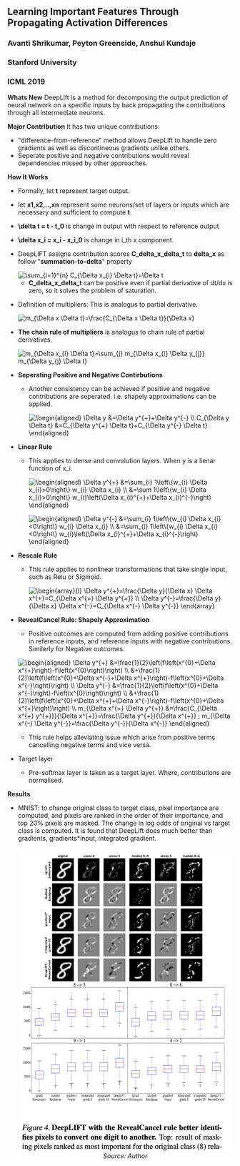 ## Learning Important Features Through Propagating Activation Differences
### Avanti Shrikumar, Peyton Greenside, Anshul Kundaje
### Stanford University
### ICML 2019



**Whats New** DeepLift is a method for decomposing the output prediction of neural network on a specific inputs by back propagating the contributions through all intermediate neurons. 

**Major Contribution**
It has two unique contributions:
* "difference-from-reference" method allows DeepLift to handle zero gradients as well as discontineous gradients unlike others.
* Seperate positive and negative contributions would reveal dependencies missed by other approaches. 

**How It Works**
* Formally, let  **t**  represent target output.
* let **x1,x2,..,xn** represent some neurons/set of layers or inputs which are necessary and sufficient to compute **t**.
* **\delta t = t - t_0** is change in output with respect to reference output
* **\delta x_i = x_i - x_i_0** is change in i_th x component. 
* DeepLIFT assigns contribution scores **C_delta_x_delta_t** to **delta_x** as follow "**summation-to-delta**" property

    <img src="https://i.upmath.me/svg/%5Csum_%7Bi%3D1%7D%5E%7Bn%7D%20C_%7B%5CDelta%20x_%7Bi%7D%20%5CDelta%20t%7D%3D%5CDelta%20t" alt="\sum_{i=1}^{n} C_{\Delta x_{i} \Delta t}=\Delta t" />

    * **C_delta_x_delta_t** can be positive even if partial derivative of dt/dx is zero, so it solves the problem of saturation.

* Definition of multipliers: This is analogus to partial derivative.

    <img src="https://i.upmath.me/svg/m_%7B%5CDelta%20x%20%5CDelta%20t%7D%3D%5Cfrac%7BC_%7B%5CDelta%20x%20%5CDelta%20t%7D%7D%7B%5CDelta%20x%7D" alt="m_{\Delta x \Delta t}=\frac{C_{\Delta x \Delta t}}{\Delta x}" />

* **The chain rule of multipliers** is analogus to chain rule of partial derivatives.

    <img src="https://i.upmath.me/svg/m_%7B%5CDelta%20x_%7Bi%7D%20%5CDelta%20t%7D%3D%5Csum_%7Bj%7D%20m_%7B%5CDelta%20x_%7Bi%7D%20%5CDelta%20y_%7Bj%7D%7D%20m_%7B%5CDelta%20y_%7Bj%7D%20%5CDelta%20t%7D" alt="m_{\Delta x_{i} \Delta t}=\sum_{j} m_{\Delta x_{i} \Delta y_{j}} m_{\Delta y_{j} \Delta t}" />

* **Seperating Positive and Negative Contirbutions**
    * Another consistency can be achieved if positive and negative contributions are seperated. i.e. shapely approximations can be applied.

        <img src="https://i.upmath.me/svg/%5Cbegin%7Baligned%7D%0A%5CDelta%20y%20%26%3D%5CDelta%20y%5E%7B%2B%7D%2B%5CDelta%20y%5E%7B-%7D%20%5C%5C%0AC_%7B%5CDelta%20y%20%5CDelta%20t%7D%20%26%3DC_%7B%5CDelta%20y%5E%7B%2B%7D%20%5CDelta%20t%7D%2BC_%7B%5CDelta%20y%5E%7B-%7D%20%5CDelta%20t%7D%0A%5Cend%7Baligned%7D" alt="\begin{aligned}
\Delta y &amp;=\Delta y^{+}+\Delta y^{-} \\
C_{\Delta y \Delta t} &amp;=C_{\Delta y^{+} \Delta t}+C_{\Delta y^{-} \Delta t}
\end{aligned}" />

* **Linear Rule** 
    * This applies to dense and convolution layers. When y is a lienar function of x_i. 

        <img src="https://i.upmath.me/svg/%5Cbegin%7Baligned%7D%0A%5CDelta%20y%5E%7B%2B%7D%20%26%3D%5Csum_%7Bi%7D%201%5Cleft%5C%7Bw_%7Bi%7D%20%5CDelta%20x_%7Bi%7D%3E0%5Cright%5C%7D%20w_%7Bi%7D%20%5CDelta%20x_%7Bi%7D%20%5C%5C%0A%26%3D%5Csum%201%5Cleft%5C%7Bw_%7Bi%7D%20%5CDelta%20x_%7Bi%7D%3E0%5Cright%5C%7D%20w_%7Bi%7D%5Cleft(%5CDelta%20x_%7Bi%7D%5E%7B%2B%7D%2B%5CDelta%20x_%7Bi%7D%5E%7B-%7D%5Cright)%0A%5Cend%7Baligned%7D" alt="\begin{aligned}
\Delta y^{+} &amp;=\sum_{i} 1\left\{w_{i} \Delta x_{i}&gt;0\right\} w_{i} \Delta x_{i} \\
&amp;=\sum 1\left\{w_{i} \Delta x_{i}&gt;0\right\} w_{i}\left(\Delta x_{i}^{+}+\Delta x_{i}^{-}\right)
\end{aligned}" /> 

        <img src="https://i.upmath.me/svg/%5Cbegin%7Baligned%7D%0A%5CDelta%20y%5E%7B-%7D%20%26%3D%5Csum_%7Bi%7D%201%5Cleft%5C%7Bw_%7Bi%7D%20%5CDelta%20x_%7Bi%7D%3C0%5Cright%5C%7D%20w_%7Bi%7D%20%5CDelta%20x_%7Bi%7D%20%5C%5C%0A%26%3D%5Csum_%7Bi%7D%201%5Cleft%5C%7Bw_%7Bi%7D%20%5CDelta%20x_%7Bi%7D%3C0%5Cright%5C%7D%20w_%7Bi%7D%5Cleft(%5CDelta%20x_%7Bi%7D%5E%7B%2B%7D%2B%5CDelta%20x_%7Bi%7D%5E%7B-%7D%5Cright)%0A%5Cend%7Baligned%7D" alt="\begin{aligned}
\Delta y^{-} &amp;=\sum_{i} 1\left\{w_{i} \Delta x_{i}&lt;0\right\} w_{i} \Delta x_{i} \\
&amp;=\sum_{i} 1\left\{w_{i} \Delta x_{i}&lt;0\right\} w_{i}\left(\Delta x_{i}^{+}+\Delta x_{i}^{-}\right)
\end{aligned}" />

* **Rescale Rule**
    * This rule applies to nonlinear transformations that take single input, such as Relu or Sigmoid.

        <img src="https://i.upmath.me/svg/%5Cbegin%7Barray%7D%7Bl%7D%0A%5CDelta%20y%5E%7B%2B%7D%3D%5Cfrac%7B%5CDelta%20y%7D%7B%5CDelta%20x%7D%20%5CDelta%20x%5E%7B%2B%7D%3DC_%7B%5CDelta%20x%5E%7B%2B%7D%20%5CDelta%20y%5E%7B%2B%7D%7D%20%5C%5C%0A%5CDelta%20y%5E%7B-%7D%3D%5Cfrac%7B%5CDelta%20y%7D%7B%5CDelta%20x%7D%20%5CDelta%20x%5E%7B-%7D%3DC_%7B%5CDelta%20x%5E%7B-%7D%20%5CDelta%20y%5E%7B-%7D%7D%0A%5Cend%7Barray%7D" alt="\begin{array}{l}
\Delta y^{+}=\frac{\Delta y}{\Delta x} \Delta x^{+}=C_{\Delta x^{+} \Delta y^{+}} \\
\Delta y^{-}=\frac{\Delta y}{\Delta x} \Delta x^{-}=C_{\Delta x^{-} \Delta y^{-}}
\end{array}" />

* **RevealCancel Rule: Shapely Approximation**
    * Positive outcomes are computed from adding positive contributions in reference inputs, and reference inputs with negative contributions. Similerly for Negative outcomes.

    <img src="https://i.upmath.me/svg/%5Cbegin%7Baligned%7D%0A%5CDelta%20y%5E%7B%2B%7D%20%26%3D%5Cfrac%7B1%7D%7B2%7D%5Cleft(f%5Cleft(x%5E%7B0%7D%2B%5CDelta%20x%5E%7B%2B%7D%5Cright)-f%5Cleft(x%5E%7B0%7D%5Cright)%5Cright)%20%5C%5C%0A%26%2B%5Cfrac%7B1%7D%7B2%7D%5Cleft(f%5Cleft(x%5E%7B0%7D%2B%5CDelta%20x%5E%7B-%7D%2B%5CDelta%20x%5E%7B%2B%7D%5Cright)-f%5Cleft(x%5E%7B0%7D%2B%5CDelta%20x%5E%7B-%7D%5Cright)%5Cright)%20%5C%5C%0A%5CDelta%20y%5E%7B-%7D%20%26%3D%5Cfrac%7B1%7D%7B2%7D%5Cleft(f%5Cleft(x%5E%7B0%7D%2B%5CDelta%20x%5E%7B-%7D%5Cright)-f%5Cleft(x%5E%7B0%7D%5Cright)%5Cright)%20%5C%5C%0A%26%2B%5Cfrac%7B1%7D%7B2%7D%5Cleft(f%5Cleft(x%5E%7B0%7D%2B%5CDelta%20x%5E%7B%2B%7D%2B%5CDelta%20x%5E%7B-%7D%5Cright)-f%5Cleft(x%5E%7B0%7D%2B%5CDelta%20x%5E%7B%2B%7D%5Cright)%5Cright)%20%5C%5C%0Am_%7B%5CDelta%20x%5E%7B%2B%7D%20%5CDelta%20y%5E%7B%2B%7D%7D%20%26%3D%5Cfrac%7BC_%7B%5CDelta%20x%5E%7B%2B%7D%20y%5E%7B%2B%7D%7D%7D%7B%5CDelta%20x%5E%7B%2B%7D%7D%3D%5Cfrac%7B%5CDelta%20y%5E%7B%2B%7D%7D%7B%5CDelta%20x%5E%7B%2B%7D%7D%20%3B%20m_%7B%5CDelta%20x%5E%7B-%7D%20%5CDelta%20y%5E%7B-%7D%7D%3D%5Cfrac%7B%5CDelta%20y%5E%7B-%7D%7D%7B%5CDelta%20x%5E%7B-%7D%7D%0A%5Cend%7Baligned%7D" alt="\begin{aligned}
\Delta y^{+} &amp;=\frac{1}{2}\left(f\left(x^{0}+\Delta x^{+}\right)-f\left(x^{0}\right)\right) \\
&amp;+\frac{1}{2}\left(f\left(x^{0}+\Delta x^{-}+\Delta x^{+}\right)-f\left(x^{0}+\Delta x^{-}\right)\right) \\
\Delta y^{-} &amp;=\frac{1}{2}\left(f\left(x^{0}+\Delta x^{-}\right)-f\left(x^{0}\right)\right) \\
&amp;+\frac{1}{2}\left(f\left(x^{0}+\Delta x^{+}+\Delta x^{-}\right)-f\left(x^{0}+\Delta x^{+}\right)\right) \\
m_{\Delta x^{+} \Delta y^{+}} &amp;=\frac{C_{\Delta x^{+} y^{+}}}{\Delta x^{+}}=\frac{\Delta y^{+}}{\Delta x^{+}} ; m_{\Delta x^{-} \Delta y^{-}}=\frac{\Delta y^{-}}{\Delta x^{-}}
\end{aligned}" />   

    * This rule helps alleviating issue which arise from positive terms cancelling negative terms and vice versa.

* Target layer
    * Pre-softmax layer is taken as a target layer. Where, contributions are normalised.

**Results**
* MNIST: to change original class to target class, pixel importance are computed, and pixels are ranked in the order of their importance, and top 20% pixels are masked. The change in log odds of original vs target class is computed. It is found that DeepLift does much better than gradients, gradients*input, integrated gradient.

    <p align="center">
        <img width=600 src="images/deeplift_results.png">
        <em>Source: Author</em>
        </p>







    


